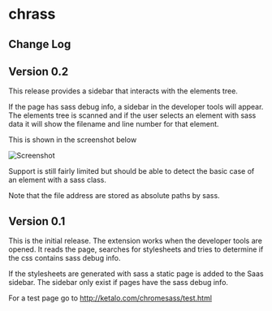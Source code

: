 chrass
======

Change Log
----------

## Version 0.2
This release provides a sidebar that interacts with the elements tree.

If the page has sass debug info, a sidebar in the developer tools will appear.
The elements tree is scanned and if the user selects an element with sass data
it will show the filename and line number for that element.

This is shown in the screenshot below

![Screenshot](https://github.com/hzlf/chromesass/raw/master/docs/version0_2.png)

Support is still fairly limited but should be able to detect the basic case of an element with a sass class.

Note that the file address are stored as absolute paths by sass.

## Version 0.1
This is the initial release. The extension works when the developer tools are opened. It reads the page, searches for stylesheets and tries to determine if the css contains sass debug info.

If the stylesheets are generated with sass a static page is added to the Saas sidebar. The sidebar only exist if pages have the sass debug info.

For a test page go to http://ketalo.com/chromesass/test.html
